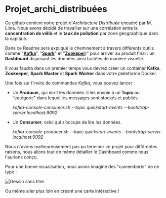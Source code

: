 # Projet_archi_distribuées

Ce github contient notre projet d'*Architecture Distribuée* encadré par M. Lima. Nous avons décidé de travailler sur une corrélation entre la **concentration de vélib** et le **taux de pollution** par zone géographique dans la capitale.

Dans ce Readme sera expliqué le cheminement à travers différents outils comme "[**Kafka**](https://kafka.apache.org/)", "[**Spark**](https://spark.apache.org/)" et "[**Zookeper**](https://zookeeper.apache.org/))" pour arriver au produit final : un **Dashboard** disposant les données ainsi traitées de manière visuelle.

Il vous faudra dans un premier temps vous devrez créer un container **Kafka**, **Zookeeper**, **Spark Master** et **Spark Worker** dans votre plateforme Docker.



Une fois sur l'invite de commandes *Kafka*, vous pouvez lancer :

  - Un **Producer**, qui écrit les données. Il les envoie à un **Topic** ou "catégorie" dans lequel les messages sont stockés et publiés.
 
      *kafka-console-consumer.sh --topic quickstart-events --bootstrap-server localhost:9092*
  
  - Un **Consumer**, celui qui s’occupe de lire les données.
 
      *kafka-console-producer.sh --topic quickstart-events --bootstrap-server localhost:9092*



Nous n'avons malheureusement pas pu terminer ce projet pour différentes raisons, nous allons tout de même détailler le Dashboard comme nous l'aurions conçu.

Pour une bonne visualisation, nous avons imaginé des "camemberts" de ce type :

![Dessin sans titre](https://user-images.githubusercontent.com/91553182/230186369-bc1eb2ac-fa3c-4f74-b53c-95c59cc7c93a.png)

Ou même aller plus loin en créant une carte intéractive !
